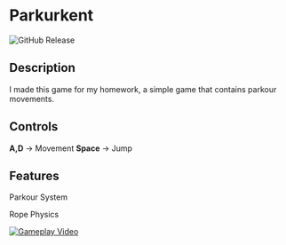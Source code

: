 # Parkurkent
![GitHub Release](https://img.shields.io/badge/Released-22.10.23-blue)


## Description
I made this game for my homework, a simple game that contains parkour movements.


## Controls

**A,D** -> Movement
**Space** -> Jump


## Features

Parkour System

Rope Physics

[![Gameplay Video](https://img.youtube.com/vi/cXY1XZUkrWE/0.jpg)](https://youtu.be/cXY1XZUkrWE)


